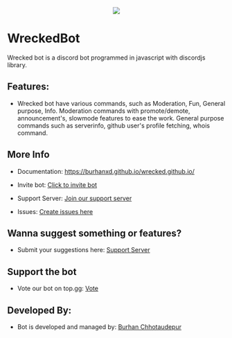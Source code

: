 <center>
  <img src="https://images.discordapp.net/avatars/773440427306123266/8e85dbe085f287d707b702b3d748310f.png?size=250">
  </center>



# WreckedBot

Wrecked bot is a discord bot programmed in javascript with discordjs library.

## Features: 

- Wrecked bot have various commands, such as Moderation, Fun, General purpose, Info. Moderation commands with promote/demote, announcement's, slowmode features to ease the work. General purpose commands such as serverinfo, github user's profile fetching, whois command.

## More Info 

- Documentation: https://burhanxd.github.io/wrecked.github.io/

- Invite bot: [Click to invite bot](https://discord.com/oauth2/authorize?client_id=773440427306123266&permissions=8&redirect_uri=https%3A%2F%2Fburhanxd.github.io%2Fwrecked.github.io&scope=bot)

- Support Server: [Join our support server](https://discord.gg/DbA6B3ZARw)

- Issues: [Create issues here](https://github.com/burhanxd/WreckedBot/issues)

## Wanna suggest something or features?

- Submit your suggestions here: [Support Server](https://discord.gg/DbA6B3ZARw)

## Support the bot 

- Vote our bot on top.gg: [Vote](https://top.gg/bot/773440427306123266)


## Developed By:

- Bot is developed and managed by: [Burhan Chhotaudepur](https://instagram.com/burhan__xd)
